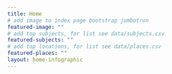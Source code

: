 ```yaml
---
title: Home
# add image to index page bootstrap jumbotron
featured-image: ""
# add top subjects, for list see data/subjects.csv
featured-subjects: ""
# add top locations, for list see data/places.csv
featured-places: ""
layout: home-infographic
---
```


